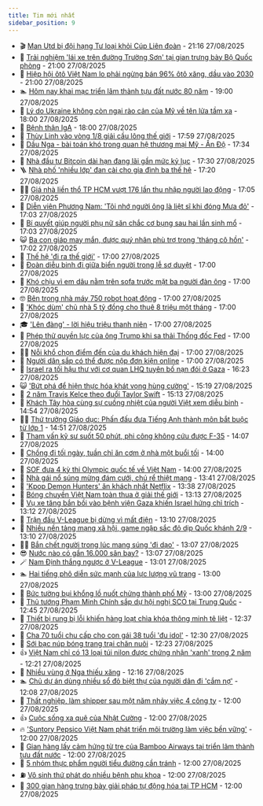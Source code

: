 ```yaml
---
title: Tim mới nhất
sidebar_position: 9
---
```


<!-- vnexpress-tin-moi-nhat:START -->
- 🎬 [Man Utd bị đội hạng Tư loại khỏi Cúp Liên đoàn](https://vnexpress.net/man-utd-bi-doi-hang-tu-loai-khoi-cup-lien-doan-4932380.html) - 21:16 27/08/2025
- 🐎 [Trải nghiệm &#39;lái xe trên đường Trường Sơn&#39; tại gian trưng bày Bộ Quốc phòng](https://vnexpress.net/trai-nghiem-lai-xe-tren-duong-truong-son-tai-gian-trung-bay-bo-quoc-phong-4932191.html) - 21:00 27/08/2025
- 🦍 [Hiệp hội ôtô Việt Nam lo phải ngừng bán 96% ôtô xăng, dầu vào 2030](https://vnexpress.net/hiep-hoi-oto-viet-nam-lo-phai-ngung-ban-96-oto-xang-dau-vao-2030-4931984.html) - 21:00 27/08/2025
- 🏊 [Hôm nay khai mạc triển lãm thành tựu đất nước 80 năm](https://vnexpress.net/hom-nay-khai-mac-trien-lam-thanh-tuu-dat-nuoc-80-nam-4932371.html) - 19:00 27/08/2025
- 🎊 [Lý do Ukraine không còn ngại rào cản của Mỹ về tên lửa tầm xa](https://vnexpress.net/ly-do-ukraine-khong-con-ngai-rao-can-cua-my-ve-ten-lua-tam-xa-4931700.html) - 18:00 27/08/2025
- 🎃 [Bệnh thận IgA](https://vnexpress.net/suc-khoe/cam-nang/benh-than-iga-364) - 18:00 27/08/2025
- 🧰 [Thùy Linh vào vòng 1/8 giải cầu lông thế giới](https://vnexpress.net/thuy-linh-vao-vong-1-8-giai-cau-long-the-gioi-4932373.html) - 17:59 27/08/2025
- 🔭 [Dầu Nga - bài toán khó trong quan hệ thương mại Mỹ - Ấn Độ](https://vnexpress.net/dau-nga-bai-toan-kho-trong-quan-he-thuong-mai-my-an-do-4932267.html) - 17:34 27/08/2025
- 🫶 [Nhà đầu tư Bitcoin dài hạn đang lãi gần mức kỷ lục](https://vnexpress.net/nha-dau-tu-bitcoin-dai-han-dang-lai-gan-muc-ky-luc-4932344.html) - 17:30 27/08/2025
- 🪜 [Nhà phố &#39;nhiều lớp&#39; đan cài cho gia đình ba thế hệ](https://vnexpress.net/nha-pho-nhieu-lop-dan-cai-cho-gia-dinh-ba-the-he-4932356.html) - 17:20 27/08/2025
- 👨‍🏫 [Giá nhà liền thổ TP HCM vượt 176 lần thu nhập người lao động](https://vnexpress.net/gia-nha-lien-tho-tp-hcm-vuot-176-lan-thu-nhap-nguoi-lao-dong-4932316.html) - 17:05 27/08/2025
- 🎊 [Diễn viên Phương Nam: &#39;Tôi nhớ người ông là liệt sĩ khi đóng Mưa đỏ&#39;](https://vnexpress.net/dien-vien-phuong-nam-toi-nho-nguoi-ong-la-liet-si-khi-dong-mua-do-4932346.html) - 17:03 27/08/2025
- 🎊 [Bí quyết giúp người phụ nữ săn chắc cơ bụng sau hai lần sinh mổ](https://vnexpress.net/bi-quyet-giup-nguoi-phu-nu-san-chac-co-bung-sau-hai-lan-sinh-mo-4931950.html) - 17:03 27/08/2025
- 😺 [Ba con giáp may mắn, được quý nhân phù trợ trong &#39;tháng cô hồn&#39;](https://vnexpress.net/van-may-12-con-giap-con-giap-may-man-hom-nay-ba-con-giap-may-man-duoc-quy-nhan-phu-tro-trong-thang-co-hon-4930064.html) - 17:02 27/08/2025
- 🐘 [Thế hệ &#39;đi ra thế giới&#39;](https://vnexpress.net/the-he-di-ra-the-gioi-4932366.html) - 17:00 27/08/2025
- 🌁 [Đoàn diễu binh đi giữa biển người trong lễ sơ duyệt](https://vnexpress.net/doan-dieu-binh-di-giua-bien-nguoi-trong-le-so-duyet-4932342.html) - 17:00 27/08/2025
- 🐲 [Khó chịu vì em dâu nằm trên sofa trước mặt ba người đàn ông](https://vnexpress.net/em-dau-kho-chiu-vi-em-dau-nam-tren-sofa-truoc-mat-ba-nguoi-dan-ong-4932341.html) - 17:00 27/08/2025
- 🤓 [Bên trong nhà máy 750 robot hoạt động](https://vnexpress.net/ben-trong-nha-may-750-robot-hoat-dong-4932281.html) - 17:00 27/08/2025
- 💪 [&#39;Khóc dùm&#39; chủ nhà 5 tỷ đồng cho thuê 8 triệu một tháng](https://vnexpress.net/gia-thue-can-ho-tphcm-9-2025-gia-nha-tphcm-gia-dat-nen-tang-khoc-dum-chu-nha-5-ty-cho-thue-8-trieu-mot-thang-4932246.html) - 17:00 27/08/2025
- 🎓 [&#39;Lên đàng&#39; - lời hiệu triệu thanh niên](https://vnexpress.net/len-dang-loi-hieu-trieu-thanh-nien-4931995.html) - 17:00 27/08/2025
- 🫣 [Phép thử quyền lực của ông Trump khi sa thải Thống đốc Fed](https://vnexpress.net/phep-thu-quyen-luc-cua-ong-trump-khi-sa-thai-thong-doc-fed-4931930.html) - 17:00 27/08/2025
- 🧑‍💻 [Nỗi khổ chọn điểm đến của du khách hiện đại](https://vnexpress.net/noi-kho-chon-diem-den-cua-du-khach-hien-dai-4931873.html) - 17:00 27/08/2025
- 🐲 [Người dân sắp có thể được nộp đơn kiện online](https://vnexpress.net/nguoi-dan-sap-co-the-duoc-nop-don-kien-online-4931284.html) - 17:00 27/08/2025
- 🌝 [Israel ra tối hậu thư với cơ quan LHQ tuyên bố nạn đói ở Gaza](https://vnexpress.net/israel-ra-toi-hau-thu-voi-co-quan-lhq-tuyen-bo-nan-doi-o-gaza-4932351.html) - 16:23 27/08/2025
- 😺 [&#39;Bứt phá để hiện thực hóa khát vọng hùng cường&#39;](https://vnexpress.net/but-pha-de-hien-thuc-hoa-khat-vong-hung-cuong-4932329.html) - 15:19 27/08/2025
- 🐎 [2 năm Travis Kelce theo đuổi Taylor Swift](https://vnexpress.net/2-nam-travis-kelce-theo-duoi-taylor-swift-4932032.html) - 15:13 27/08/2025
- 🎡 [Khách Tây hòa cùng sự cuồng nhiệt của người Việt xem diễu binh](https://vnexpress.net/khach-tay-hoa-cung-su-cuong-nhiet-cua-nguoi-viet-xem-dieu-binh-4932332.html) - 14:54 27/08/2025
- 👨‍🏫 [Thứ trưởng Giáo dục: Phấn đấu đưa Tiếng Anh thành môn bắt buộc từ lớp 1](https://vnexpress.net/thu-truong-giao-duc-phan-dau-dua-tieng-anh-thanh-mon-bat-buoc-tu-lop-1-4932158.html) - 14:51 27/08/2025
- 🦆 [Tham vấn kỹ sư suốt 50 phút, phi công không cứu được F-35](https://vnexpress.net/tham-van-ky-su-suot-50-phut-phi-cong-khong-cuu-duoc-f-35-4932328.html) - 14:07 27/08/2025
- 🚦 [Chồng đi tối ngày, tuần chỉ ăn cơm ở nhà một buổi tối](https://vnexpress.net/chong-vo-tam-chong-di-toi-ngay-tuan-chi-an-com-o-nha-mot-buoi-toi-4932227.html) - 14:00 27/08/2025
- 💫 [SOF đưa 4 kỳ thi Olympic quốc tế về Việt Nam](https://vnexpress.net/sof-dua-4-ky-thi-olympic-quoc-te-ve-viet-nam-4932264.html) - 14:00 27/08/2025
- 🎉 [Nhà gái nổ súng mừng đám cưới, chú rể thiệt mạng](https://vnexpress.net/nha-gai-no-sung-mung-dam-cuoi-chu-re-thiet-mang-4932336.html) - 13:41 27/08/2025
- 🌋 [&#39;Kpop Demon Hunters&#39; ăn khách nhất Netflix](https://vnexpress.net/kpop-demon-hunters-an-khach-nhat-netflix-4931957.html) - 13:38 27/08/2025
- 🤖 [Bóng chuyền Việt Nam toàn thua ở giải thế giới](https://vnexpress.net/bong-chuyen-viet-nam-toan-thua-o-giai-the-gioi-4932340.html) - 13:13 27/08/2025
- 🦏 [Vụ xe tăng bắn bồi vào bệnh viện Gaza khiến Israel hứng chỉ trích](https://vnexpress.net/vu-xe-tang-ban-boi-vao-benh-vien-gaza-khien-israel-hung-chi-trich-4932176.html) - 13:12 27/08/2025
- 🦩 [Trận đấu V-League bị dừng vì mất điện](https://vnexpress.net/tran-dau-v-league-bi-dung-vi-mat-dien-4932337.html) - 13:10 27/08/2025
- 👺 [Nhiều nền tảng mạng xã hội, game ngập sắc đỏ dịp Quốc khánh 2/9](https://vnexpress.net/nhieu-nen-tang-mang-xa-hoi-game-ngap-sac-do-dip-quoc-khanh-2-9-4932324.html) - 13:10 27/08/2025
- 🧑‍🏫 [Bắn chết người trong lúc mang súng &#39;đi dạo&#39;](https://vnexpress.net/ban-chet-nguoi-trong-luc-mang-sung-di-dao-4932335.html) - 13:07 27/08/2025
- 😎 [Nước nào có gần 16.000 sân bay?](https://vnexpress.net/nuoc-nao-co-gan-16-000-san-bay-4931905.html) - 13:07 27/08/2025
- 🪄 [Nam Định thắng ngược ở V-League](https://vnexpress.net/nam-dinh-thang-nguoc-o-v-league-4932320.html) - 13:01 27/08/2025
- 🏊 [Hai tiếng phô diễn sức mạnh của lực lượng vũ trang](https://vnexpress.net/hai-tieng-pho-dien-suc-manh-cua-luc-luong-vu-trang-4932333-tong-thuat.html) - 13:00 27/08/2025
- 💃 [Bức tường bụi khổng lồ nuốt chửng thành phố Mỹ](https://vnexpress.net/buc-tuong-bui-khong-lo-nuot-chung-thanh-pho-my-4931929.html) - 13:00 27/08/2025
- 🦆 [Thủ tướng Phạm Minh Chính sắp dự hội nghị SCO tại Trung Quốc](https://vnexpress.net/thu-tuong-pham-minh-chinh-sap-du-hoi-nghi-sco-tai-trung-quoc-4932322.html) - 12:45 27/08/2025
- 🎊 [Thiết bị rung bị lỗi khiến hàng loạt chìa khóa thông minh tê liệt](https://vnexpress.net/thiet-bi-rung-bi-loi-khien-hang-loat-chia-khoa-thong-minh-te-liet-4932327.html) - 12:37 27/08/2025
- 👺 [Cha 70 tuổi chu cấp cho con gái 38 tuổi &#39;đu idol&#39;](https://vnexpress.net/cha-70-tuoi-chu-cap-cho-con-gai-38-tuoi-du-idol-4931740.html) - 12:30 27/08/2025
- 🎡 [Sới bạc núp bóng trang trại chăn nuôi](https://vnexpress.net/soi-bac-nup-bong-trang-trai-chan-nuoi-4932321.html) - 12:23 27/08/2025
- 👍 [Việt Nam chỉ có 13 loại túi nilon được chứng nhận &#39;xanh&#39; trong 2 năm](https://vnexpress.net/viet-nam-chi-co-13-loai-tui-nilon-duoc-chung-nhan-xanh-trong-2-nam-4932237.html) - 12:21 27/08/2025
- 🐎 [Nhiều vùng ở Nga thiếu xăng](https://vnexpress.net/nhieu-vung-o-nga-thieu-xang-4932300.html) - 12:16 27/08/2025
- 🏊 [Chủ dự án dùng nhiều sổ đỏ biệt thự của người dân đi &#39;cắm nợ&#39;](https://vnexpress.net/chu-du-an-dung-nhieu-so-do-biet-thu-cua-nguoi-dan-di-cam-no-4932314.html) - 12:08 27/08/2025
- 🦩 [Thất nghiệp, làm shipper sau một năm nhảy việc 4 công ty](https://vnexpress.net/cv-tim-viec-apply-viec-lam-tuyen-dung-cam-canh-lam-shipper-sau-mot-nam-nhay-viec-4-cong-ty-4932231.html) - 12:00 27/08/2025
- 👍 [Cuộc sống xa quê của Nhật Cường](https://vnexpress.net/cuoc-song-xa-que-cua-nhat-cuong-4931493.html) - 12:00 27/08/2025
- 🔥 [&#39;Suntory Pepsico Việt Nam phát triển môi trường làm việc bền vững&#39;](https://vnexpress.net/suntory-pepsico-viet-nam-phat-trien-moi-truong-lam-viec-ben-vung-4932305.html) - 12:00 27/08/2025
- 💄 [Gian hàng lấy cảm hứng từ tre của Bamboo Airways tại triển lãm thành tựu đất nước](https://vnexpress.net/gian-hang-lay-cam-hung-tu-tre-cua-bamboo-airways-tai-trien-lam-thanh-tuu-dat-nuoc-4932251.html) - 12:00 27/08/2025
- 🤡 [5 nhóm thực phẩm người tiểu đường cần tránh](https://vnexpress.net/5-nhom-thuc-pham-nguoi-tieu-duong-can-tranh-4932201.html) - 12:00 27/08/2025
- ⛽️ [Vô sinh thứ phát do nhiều bệnh phụ khoa](https://vnexpress.net/vo-sinh-thu-phat-do-nhieu-benh-phu-khoa-4932117.html) - 12:00 27/08/2025
- 🚀 [300 gian hàng trưng bày giải pháp tự động hóa tại TP HCM](https://vnexpress.net/300-gian-hang-trung-bay-giai-phap-tu-dong-hoa-tai-tp-hcm-4932035.html) - 12:00 27/08/2025<!-- vnexpress-tin-moi-nhat:END -->
